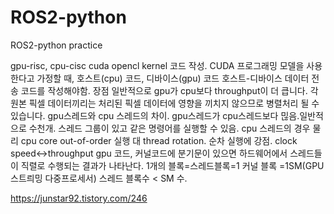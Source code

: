 # ROS2-python
ROS2-python practice

gpu-risc, cpu-cisc
cuda opencl
kernel 코드 작성.
CUDA 프로그래밍 모델을 사용한다고 가정할 때,
호스트(cpu) 코드, 
디바이스(gpu) 코드
 호스트-디바이스 데이터 전송 코드를 작성해야함.
장점
일반적으로 gpu가 cpu보다 throughput이 더 큽니다.
각 원본 픽셀 데이터끼리는 처리된 픽셀 데이터에 영향을 끼치지 않으므로 병렬처리 될 수 있습니다.
gpu스레드와 cpu 스레드의 차이. 
gpu스레드가 cpu스레드보다 믾음.일반적으로 수천개. 스레드 그룹이 있고 같은 명령어를 실행할 수 있음. 
cpu 스레드의 경우 물리 cpu core
out-of-order 실행 대 thread rotation. 
순차 실행에 강점. clock speed<->throughput
gpu 코드, 커널코드에 분기문이 있으면 하드웨어에서 스레드들이 직렬로 수행되는 결과가 나타난다.
1개의 블록=스레드블록=1 커널 블록 =1SM(GPU 스트릐밍 다중프로세서)
스레드 블록수 < SM 수.

https://junstar92.tistory.com/246